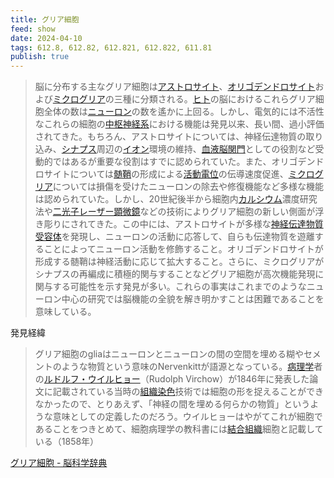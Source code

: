 ```yaml
---
title: グリア細胞
feed: show
date: 2024-04-10
tags: 612.8, 612.82, 612.821, 612.822, 611.81
publish: true
---
```

> 脳に分布する主なグリア細胞は[アストロサイト](https://bsd.neuroinf.jp/wiki/%E3%82%A2%E3%82%B9%E3%83%88%E3%83%AD%E3%82%B5%E3%82%A4%E3%83%88 "アストロサイト")、[オリゴデンドロサイト](https://bsd.neuroinf.jp/wiki/%E3%82%AA%E3%83%AA%E3%82%B4%E3%83%87%E3%83%B3%E3%83%89%E3%83%AD%E3%82%B5%E3%82%A4%E3%83%88 "オリゴデンドロサイト")および[ミクログリア](https://bsd.neuroinf.jp/wiki/%E3%83%9F%E3%82%AF%E3%83%AD%E3%82%B0%E3%83%AA%E3%82%A2 "ミクログリア")の三種に分類される。[ヒト](https://bsd.neuroinf.jp/wiki/%E3%83%92%E3%83%88 "ヒト")の脳におけるこれらグリア細胞全体の数は[ニューロン](https://bsd.neuroinf.jp/wiki/%E3%83%8B%E3%83%A5%E3%83%BC%E3%83%AD%E3%83%B3 "ニューロン")の数を遙かに上回る。しかし、電気的には不活性なこれらの細胞の[中枢神経系](https://bsd.neuroinf.jp/w/index.php?title=%E4%B8%AD%E6%9E%A2%E7%A5%9E%E7%B5%8C%E7%B3%BB&action=edit&redlink=1 "「中枢神経系」 (存在しないページ)")における機能は発見以来、長い間、過小評価されてきた。もちろん、アストロサイトについては、神経伝達物質の取り込み、[シナプス](https://bsd.neuroinf.jp/wiki/%E3%82%B7%E3%83%8A%E3%83%97%E3%82%B9 "シナプス")周辺の[イオン](https://bsd.neuroinf.jp/wiki/%E3%82%A4%E3%82%AA%E3%83%B3 "イオン")環境の維持、[血液脳関門](https://bsd.neuroinf.jp/wiki/%E8%A1%80%E6%B6%B2%E8%84%B3%E9%96%A2%E9%96%80 "血液脳関門")としての役割など受動的ではあるが重要な役割はすでに認められていた。また、オリゴデンドロサイトについては[髄鞘](https://bsd.neuroinf.jp/wiki/%E9%AB%84%E9%9E%98 "髄鞘")の形成による[活動電位](https://bsd.neuroinf.jp/w/index.php?title=%E6%B4%BB%E5%8B%95%E9%9B%BB%E4%BD%8D&action=edit&redlink=1 "「活動電位」 (存在しないページ)")の伝導速度促進、[ミクログリア](https://bsd.neuroinf.jp/wiki/%E3%83%9F%E3%82%AF%E3%83%AD%E3%82%B0%E3%83%AA%E3%82%A2 "ミクログリア")については損傷を受けたニューロンの除去や修復機能など多様な機能は認められていた。しかし、20世紀後半から細胞内[カルシウム](https://bsd.neuroinf.jp/wiki/%E3%82%AB%E3%83%AB%E3%82%B7%E3%82%A6%E3%83%A0 "カルシウム")濃度研究法や[二光子レーザー顕微鏡](https://bsd.neuroinf.jp/wiki/%E4%BA%8C%E5%85%89%E5%AD%90%E3%83%AC%E3%83%BC%E3%82%B6%E3%83%BC%E9%A1%95%E5%BE%AE%E9%8F%A1 "二光子レーザー顕微鏡")などの技術によりグリア細胞の新しい側面が浮き彫りにされてきた。この中には、アストロサイトが多様な[神経伝達物質](https://bsd.neuroinf.jp/w/index.php?title=%E7%A5%9E%E7%B5%8C%E4%BC%9D%E9%81%94%E7%89%A9%E8%B3%AA&action=edit&redlink=1 "「神経伝達物質」 (存在しないページ)")[受容体](https://bsd.neuroinf.jp/w/index.php?title=%E5%8F%97%E5%AE%B9%E4%BD%93&action=edit&redlink=1 "「受容体」 (存在しないページ)")を発現し、ニューロンの活動に応答して、自らも伝達物質を遊離することによってニューロン活動を修飾すること。オリゴデンドロサイトが形成する髄鞘は神経活動に応じて拡大すること。さらに、ミクログリアがシナプスの再編成に積極的関与することなどグリア細胞が高次機能発現に関与する可能性を示す発見が多い。これらの事実はこれまでのようなニューロン中心の研究では脳機能の全貌を解き明かすことは困難であることを意味している。

発見経緯

> グリア細胞のgliaはニューロンとニューロンの間の空間を埋める糊やセメントのような物質という意味のNervenkittが語源となっている。[病理学](https://bsd.neuroinf.jp/w/index.php?title=%E7%97%85%E7%90%86%E5%AD%A6&action=edit&redlink=1 "「病理学」 (存在しないページ)")者の[ルドルフ・ウイルヒョー](http://ja.wikipedia.org/wiki/%E3%83%AB%E3%83%89%E3%83%AB%E3%83%95%E3%83%BB%E3%83%AB%E3%83%BC%E3%83%88%E3%83%B4%E3%82%A3%E3%83%92%E3%83%BB%E3%82%AB%E3%83%BC%E3%83%AB%E3%83%BB%E3%82%A6%E3%82%A3%E3%83%AB%E3%83%92%E3%83%A7%E3%83%BC "wj:ルドルフ・ルートヴィヒ・カール・ウィルヒョー")（Rudolph Virchow）が1846年に発表した論文に記載されている当時の[組織染色](https://bsd.neuroinf.jp/w/index.php?title=%E7%B5%84%E7%B9%94%E6%9F%93%E8%89%B2&action=edit&redlink=1 "「組織染色」 (存在しないページ)")技術では細胞の形を捉えることができなかったので、とりあえず、「神経の間を埋める何らかの物質」というような意味としての定義したのだろう。ウイルヒョーはやがてこれが細胞であることをつきとめて、細胞病理学の教科書には[結合組織](https://bsd.neuroinf.jp/wiki/%E7%B5%90%E5%90%88%E7%B5%84%E7%B9%94 "結合組織")細胞と記載している（1858年）

[グリア細胞 - 脳科学辞典](https://bsd.neuroinf.jp/wiki/%E3%82%B0%E3%83%AA%E3%82%A2%E7%B4%B0%E8%83%9E)
